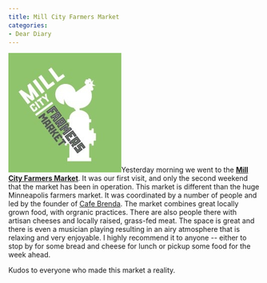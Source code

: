 ```yaml
---
title: Mill City Farmers Market
categories:
- Dear Diary
---
```


[![](/assets/posts/2006/o_mcfm.jpg)](http://www.millcityfarmersmarket.org/)Yesterday morning we went to the **[Mill City Farmers Market](http://www.millcityfarmersmarket.org/)**. It was our first visit, and only the second weekend that the market has been in operation. This market is different than the huge Minneapolis farmers market. It was coordinated by a number of people and led by the founder of [Cafe Brenda](http://www.cafebrenda.com/). The market combines great locally grown food, with orgranic practices. There are also people there with artisan cheeses and locally raised, grass-fed meat.
The space is great and there is even a musician playing resulting in an airy atmosphere that is relaxing and very enjoyable. I highly recommend it to anyone -- either to stop by for some bread and cheese for lunch or pickup some food for the week ahead.

Kudos to everyone who made this market a reality.
